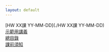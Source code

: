 ```yaml
---
layout: default
---
```


[HW XX課 YY-MM-DD](./HW XX課 YY-MM-DD)  
[示範用講義](./示範用講義)  
[總目錄](./總目錄)  
[課前須知](./課前須知)  
